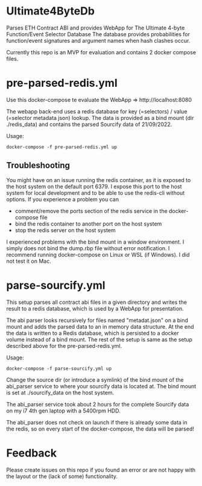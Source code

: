 # Ultimate4ByteDb
Parses ETH Contract ABI and provides WebApp for The Ultimate 4-byte Function/Event Selector Database
The database provides probabilities for function/event signatures and argument names when hash clashes occur.

Currently this repo is an MVP for evaluation and contains 2 docker compose files.

# pre-parsed-redis.yml

Use this docker-compose te evaluate the WebApp => http://localhost:8080

The webapp back-end uses a redis database for key (=selectors) / value (=selector metadata json) lookup. 
The data is provided as a bind mount (dir ./redis_data) and contains the parsed Sourcify data of 21/09/2022.

Usage:
```
docker-compose -f pre-parsed-redis.yml up
```

## Troubleshooting
You might have on an issue running the redis container, as it is exposed to the host system on the default port 6379.
I expose this port to the host system for local development and to be able to use the redis-cli without options.
If you experience a problem you can 
- comment/remove the ports section of the redis service in the docker-compose file
- bind the redis container to another port on the host system
- stop the redis server on the host system

I experienced problems with the bind mount in a window environment. I simply does not bind the dump.rbp file without error notification.
I recommend running docker-compose on Linux or WSL (if Windows). I did not test it on Mac.

# parse-sourcify.yml

This setup parses all contract abi files in a given directory and writes the result to a redis database, which is used by a WebApp for presentation.

The abi parser looks recursively for files named "metadat.json" on a bind mount and adds the parsed data to an in memory data structure. 
At the end the data is written to a Redis database, which is persisted to a docker volume instead of a bind mount.
The rest of the setup is same as the setup described above for the pre-parsed-redis.yml.

Usage:
```
docker-compose -f parse-sourcify.yml up
```
Change the source dir (or introduce a symlink) of the bind mount of the abi_parser service to where your sourcify data is located at. The bind mount is set at ./sourcify_data on the host system.

The abi_parser service took about 2 hours for the complete Sourcify data on my i7 4th gen laptop with a 5400rpm HDD.

The abi_parser does not check on launch if there is already some data in the redis, so on every start of the docker-compose, the data will be parsed!

# Feedback

Please create issues on this repo if you found an error or are not happy with the layout or the (lack of some) functionality.

